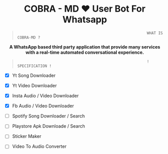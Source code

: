 <h1 align="center"> COBRA - MD  ❤️ User Bot For Whatsapp </h1>

>                                                              WHAT IS COBRA-MD ?

<p align ="center"><b> A WhatsApp based third party application that provide many services with a real-time automated conversational experience. </b></p>

>                                                              ! SPECIFICATION !

- [x] Yt Song Downloader
- [x] Yt Video Downloader
- [x] Insta Audio / Video Downloader
- [x] Fb Audio / Video Downloader
- [ ] Spotify Song Downloader /  Search
- [ ] Playstore Apk Downloade /  Search
- [ ] Sticker Maker
- [ ] Video To Audio Converter

